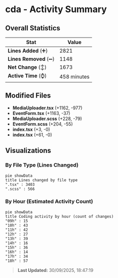 # cda - Activity Summary 

## Overall Statistics

| Stat                   | Value                                                             |
| ---------------------- | ----------------------------------------------------------------- |
| **Lines Added** (➕)   | 2821                                          |
| **Lines Removed** (➖) | 1148                                        |
| **Net Change** (↕)    | 1673                |
| **Active Time** (⌚)   | 458 minutes |


## Modified Files
- **MediaUploader.tsx** (+1162, -977)
- **EventForm.tsx** (+1163, -37)
- **MediaUploader.scss** (+228, -79)
- **EventForm.scss** (+204, -55)
- **index.tsx** (+3, -0)
- **index.tsx** (+61, -0)

## Visualizations

### By File Type (Lines Changed)

```mermaid
pie showData
title Lines changed by file type
".tsx" : 3403
".scss" : 566
```

### By Hour (Estimated Activity Count)

```mermaid
pie showData
title Coding activity by hour (count of changes)
"09h" : 15
"10h" : 43
"11h" : 42
"12h" : 27
"13h" : 39
"14h" : 16
"15h" : 36
"16h" : 14
"17h" : 34
"18h" : 57
```


> **Last Updated:** 30/09/2025, 18:47:19